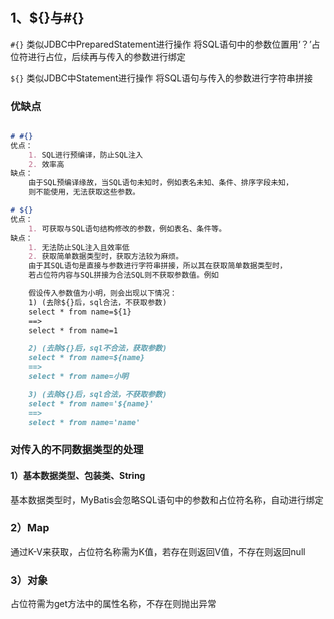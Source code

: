 #

## 1、${}与#{}

`#{}`
类似JDBC中PreparedStatement进行操作
将SQL语句中的参数位置用‘？’占位符进行占位，后续再与传入的参数进行绑定

`${}`
类似JDBC中Statement进行操作
将SQL语句与传入的参数进行字符串拼接

### 优缺点

```markdown

# #{}
优点：
    1. SQL进行预编译，防止SQL注入
    2. 效率高
缺点：
    由于SQL预编译缘故，当SQL语句未知时，例如表名未知、条件、排序字段未知，
    则不能使用，无法获取这些参数。

# ${}
优点：
    1. 可获取与SQL语句结构修改的参数，例如表名、条件等。
缺点：
    1. 无法防止SQL注入且效率低
    2. 获取简单数据类型时，获取方法较为麻烦。
    由于其SQL语句是直接与参数进行字符串拼接，所以其在获取简单数据类型时，
    若占位符内容与SQL拼接为合法SQL则不获取参数值。例如

    假设传入参数值为小明，则会出现以下情况：
    1) (去除${}后，sql合法，不获取参数)
    select * from name=${1}
    ==>
    select * from name=1

    2) (去除${}后，sql不合法，获取参数)
    select * from name=${name}
    ==>
    select * from name=小明

    3) (去除${}后，sql合法，不获取参数)
    select * from name='${name}'
    ==>
    select * from name='name'
```

### 对传入的不同数据类型的处理

#### 1）基本数据类型、包装类、String

基本数据类型时，MyBatis会忽略SQL语句中的参数和占位符名称，自动进行绑定

### 2）Map

通过K-V来获取，占位符名称需为K值，若存在则返回V值，不存在则返回null

### 3）对象

占位符需为get方法中的属性名称，不存在则抛出异常

